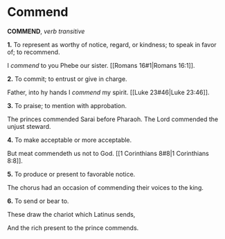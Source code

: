 # Commend

**COMMEND**, _verb transitive_

**1.** To represent as worthy of notice, regard, or kindness; to speak in favor of; to recommend.

I _commend_ to you Phebe our sister. [[Romans 16#1|Romans 16:1]].

**2.** To commit; to entrust or give in charge.

Father, into hy hands I _commend_ my spirit. [[Luke 23#46|Luke 23:46]].

**3.** To praise; to mention with approbation.

The princes commended Sarai before Pharaoh. The Lord commended the unjust steward.

**4.** To make acceptable or more acceptable.

But meat commendeth us not to God. [[1 Corinthians 8#8|1 Corinthians 8:8]].

**5.** To produce or present to favorable notice.

The chorus had an occasion of commending their voices to the king.

**6.** To send or bear to.

These draw the chariot which Latinus sends,

And the rich present to the prince commends.
